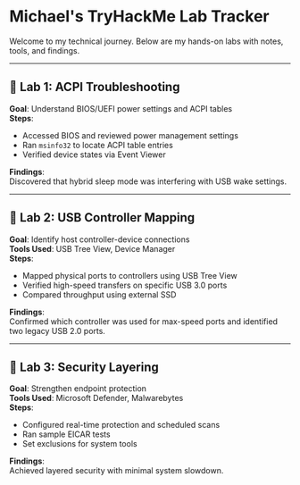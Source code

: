 # Michael's TryHackMe Lab Tracker

Welcome to my technical journey. Below are my hands-on labs with notes, tools, and findings.

---

## 🧪 Lab 1: ACPI Troubleshooting  
**Goal**: Understand BIOS/UEFI power settings and ACPI tables  
**Steps**:  
- Accessed BIOS and reviewed power management settings  
- Ran `msinfo32` to locate ACPI table entries  
- Verified device states via Event Viewer  

**Findings**:  
Discovered that hybrid sleep mode was interfering with USB wake settings.

---

## 🔌 Lab 2: USB Controller Mapping  
**Goal**: Identify host controller-device connections  
**Tools Used**: USB Tree View, Device Manager  
**Steps**:  
- Mapped physical ports to controllers using USB Tree View  
- Verified high-speed transfers on specific USB 3.0 ports  
- Compared throughput using external SSD  

**Findings**:  
Confirmed which controller was used for max-speed ports and identified two legacy USB 2.0 ports.

---

## 🔐 Lab 3: Security Layering  
**Goal**: Strengthen endpoint protection  
**Tools Used**: Microsoft Defender, Malwarebytes  
**Steps**:  
- Configured real-time protection and scheduled scans  
- Ran sample EICAR tests  
- Set exclusions for system tools  

**Findings**:  
Achieved layered security with minimal system slowdown.

